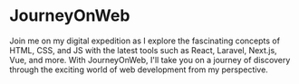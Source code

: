 # JourneyOnWeb
Join me on my digital expedition as I explore the fascinating concepts of HTML, CSS, and JS with the latest tools such as React, Laravel, Next.js, Vue, and more. With JourneyOnWeb, I'll take you on a journey of discovery through the exciting world of web development from my perspective.
